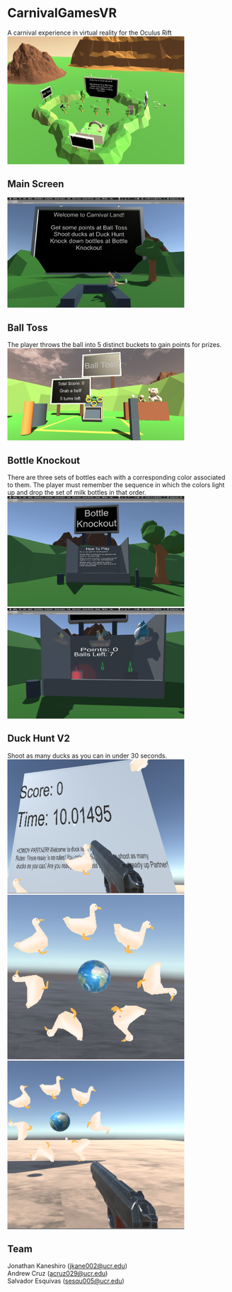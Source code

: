 # CarnivalGamesVR
A carnival experience in virtual reality for the Oculus Rift<br>
<img src="https://github.com/jkane002/CarnivalGamesVR/blob/master/img/carnival.png"  width="400"/>


## Main Screen
<img src="https://github.com/jkane002/CarnivalGamesVR/blob/master/img/image2.png"  width="400"/>


## Ball Toss
The player throws the ball into 5 distinct buckets to gain points for prizes.<br>
<img src="https://github.com/jkane002/CarnivalGamesVR/blob/master/img/balltoss.png"  width="400"/>


## Bottle Knockout
There are three sets of bottles each with a corresponding color associated to them. The player must remember the sequence in which the colors light up and drop the set of milk bottles in that order.<br>
<img src="https://github.com/jkane002/CarnivalGamesVR/blob/master/img/image4.png"  width="400"/>
<img src="https://github.com/jkane002/CarnivalGamesVR/blob/master/img/image1.png"  width="400"/>


## Duck Hunt V2
Shoot as many ducks as you can in under 30 seconds.<br>
<img src="https://github.com/jkane002/CarnivalGamesVR/blob/master/img/image6.png"  width="400"/>
<img src="https://github.com/jkane002/CarnivalGamesVR/blob/master/img/image7.png"  width="400"/>
<img src="https://github.com/jkane002/CarnivalGamesVR/blob/master/img/image9.png"  width="400"/>



## Team
Jonathan Kaneshiro (jkane002@ucr.edu)<br>
Andrew Cruz (acruz029@ucr.edu)<br>
Salvador Esquivas (sesqu005@ucr.edu)
